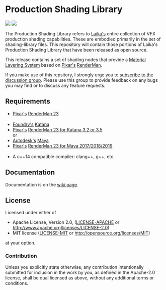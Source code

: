 # Production Shading Library

[![](https://img.shields.io/badge/License-Apache%202.0-blue.svg)](LICENSE-APACHE)
[![](https://img.shields.io/badge/License-MIT-blue.svg)](LICENSE-MIT)

The Production Shading Library refers to [Laika's](https://www.laika.com) entire collection of VFX production shading capabilities. These are embodied primarily in the set of shading-library files. This repository will contain those portions of Laika's Production Shading Library that have been released as open source.

This release contains a set of shading nodes that provide a [Material Layering System](https://github.com/LaikaStudios/shading-library/wiki/Material-Layering-System) based on [Pixar's](https://www.pixar.com) [RenderMan](https://renderman.pixar.com/product).

If you make use of this repsitory, I strongly urge you to [subscribe to the discussion group](https://groups.google.com/group/laikastudios-shading-library). Please use this group to provide feedback on any bugs you may find or to discuss any feature requests.

## Requirements
* [Pixar's](https://www.pixar.com) [RenderMan 23](https://rmanwiki.pixar.com/display/REN23/RenderMan) </br></br>
* [Foundry's](https://www.foundry.com) [Katana](https://www.foundry.com/products/katana)
* [Pixar's](https://www.pixar.com) [RenderMan 23 for Katana 3.2 or 3.5](https://rmanwiki.pixar.com/display/RFK23/RenderMan+23+for+Katana) </br>or</br>
* [Autodesk's](https://www.autodesk.com) [Maya](https://www.autodesk.com/products/maya/overview)
* [Pixar's](https://www.pixar.com) [RenderMan 23 for Maya 2017/2018/2019](https://rmanwiki.pixar.com/display/RFK23/RenderMan+23+for+Katana) </br></br>
* A c++14 compatible compiler: clang++, g++, etc.

## Documentation
Documentation is on the [wiki page](https://github.com/LaikaStudios/shading-library/wiki).

## License
Licensed under either of

 * Apache License, Version 2.0, ([LICENSE-APACHE](LICENSE-APACHE) or http://www.apache.org/licenses/LICENSE-2.0)
 * MIT license ([LICENSE-MIT](LICENSE-MIT) or http://opensource.org/licenses/MIT)

at your option.

### Contribution
Unless you explicitly state otherwise, any contribution intentionally submitted
for inclusion in the work by you, as defined in the Apache-2.0 license, shall be dual licensed as above, without any
additional terms or conditions.
